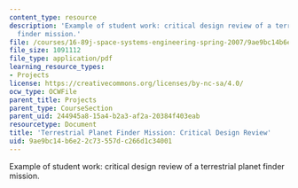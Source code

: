 ```yaml
---
content_type: resource
description: 'Example of student work: critical design review of a terrestrial planet
  finder mission.'
file: /courses/16-89j-space-systems-engineering-spring-2007/9ae9bc14b6e22c73557dc266d1c34001_presentation_99.pdf
file_size: 1091112
file_type: application/pdf
learning_resource_types:
- Projects
license: https://creativecommons.org/licenses/by-nc-sa/4.0/
ocw_type: OCWFile
parent_title: Projects
parent_type: CourseSection
parent_uid: 244945a8-15a4-b2a3-af2a-20384f403eab
resourcetype: Document
title: 'Terrestrial Planet Finder Mission: Critical Design Review'
uid: 9ae9bc14-b6e2-2c73-557d-c266d1c34001
---
```

Example of student work: critical design review of a terrestrial planet finder mission.